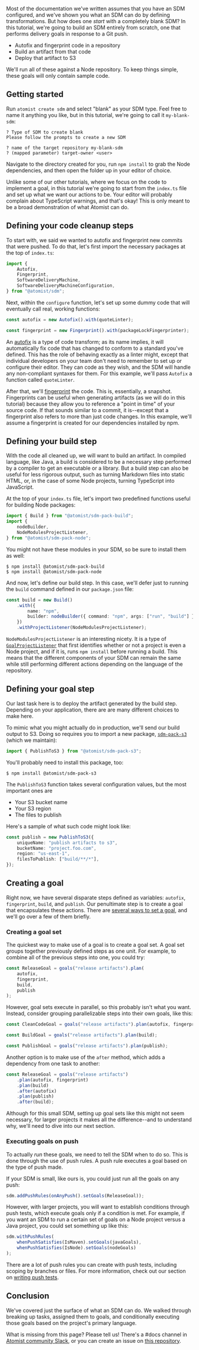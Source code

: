 Most of the documentation we've written assumes that you have an SDM configured, and we've shown you what an SDM can do by defining transformations. But how does one _start_ with a completely blank SDM? In this tutorial, we're going to build an SDM entirely from scratch, one that performs delivery goals in response to a Git push.

-   Autofix and fingerprint code in a repository
-   Build an artifact from that code
-   Deploy that artifact to S3

We'll run all of these against a Node repository. To keep things simple, these goals will only contain sample code.

## Getting started

Run `atomist create sdm` and select "blank" as your SDM type. Feel free to name it anything you like, but in this tutorial, we're going to call it `my-blank-sdm`:

```
? Type of SDM to create blank
Please follow the prompts to create a new SDM

? name of the target repository my-blank-sdm
? (mapped parameter) target-owner <user>
```

Navigate to the directory created for you, run `npm install` to grab the Node dependencies, and then open the folder up in your editor of choice.

Unlike some of our other tutorials, where we focus on the code to implement a goal, in this tutorial we're going to start from the `index.ts` file and set up what we want our actions to be. Your editor will probably complain about TypeScript warnings, and that's okay! This is only meant to be a broad demonstration of what Atomist can do.

## Defining your code cleanup steps

To start with, we said we wanted to autofix and fingerprint new commits that were pushed. To do that, let's first import the necessary packages at the top of `index.ts`:

```typescript
import {
    Autofix,
    Fingerprint,
    SoftwareDeliveryMachine,
    SoftwareDeliveryMachineConfiguration,
} from "@atomist/sdm";
```

Next, within the `configure` function, let's set up some dummy code that will eventually call real, working functions:

```typescript
const autofix = new Autofix().with(quoteLinter);

const fingerprint = new Fingerprint().with(packageLockFingerprinter);
```

An [autofix](https://docs.atomist.com/developer/autofix/) is a type of code transform; as its name implies, it will automatically fix code that has changed to conform to a standard you've defined. This has the role of behaving exactly as a linter might, except that individual developers on your team don't need to remember to set up or configure their editor. They can code as they wish, and the SDM will handle any non-compliant syntaxes for them. For this example, we'll pass `Autofix` a function called `quoteLinter`.

After that, we'll [fingerprint](https://docs.atomist.com/developer/fingerprint/) the code. This is, essentially, a snapshot. Fingerprints can be useful when generating artifacts (as we will do in this tutorial) because they allow you to reference a "point in time" of your source code. If that sounds similar to a commit, it is--except that a fingerprint also refers to more than just code changes. In this example, we'll assume a fingerprint is created for our dependencies installed by npm.

## Defining your build step

With the code all cleaned up, we will want to build an artifact. In compiled language, like Java, a build is considered to be a necessary step performed by a compiler to get an executable or a library. But a build step can also be useful for less rigorous output, such as turning Markdown files into static HTML, or, in the case of some Node projects, turning TypeScript into JavaScript.

At the top of your `index.ts` file, let's import two predefined functions useful for building Node packages:

```typescript
import { Build } from "@atomist/sdm-pack-build";
import {
    nodeBuilder,
    NodeModulesProjectListener,
} from "@atomist/sdm-pack-node";
```

You might not have these modules in your SDM, so be sure to install them as well:

```
$ npm install @atomist/sdm-pack-build
$ npm install @atomist/sdm-pack-node
```

And now, let's define our build step. In this case, we'll defer just to running the `build` command defined in our `package.json` file:

```typescript
const build = new Build()
    .with({
        name: "npm",
        builder: nodeBuilder({ command: "npm", args: ["run", "build"] }),
    })
    .withProjectListener(NodeModulesProjectListener);
```

`NodeModulesProjectListener` is an interesting nicety. It is a type of [`GoalProjectListener`](https://docs.atomist.com/developer/goals-more/#create-a-goalprojectlistener) that first identifies whether or not a project is even a Node project, and if it is, runs `npm install` before running a build. This means that the different components of your SDM can remain the same while still performing different actions depending on the language of the repository.

## Defining your goal step

Our last task here is to deploy the artifact generated by the build step. Depending on your application, there are are many different choices to make here.

To mimic what you might actually do in production, we'll send our build output to S3. Doing so requires you to import a new package, [`sdm-pack-s3`](https://github.com/atomist/sdm-pack-s3) (which we maintain):

```typescript
import { PublishToS3 } from "@atomist/sdm-pack-s3";
```

You'll probably need to install this package, too:

```
$ npm install @atomist/sdm-pack-s3
```

The `PublishToS3` function takes several configuration values, but the most important ones are

-   Your S3 bucket name
-   Your S3 region
-   The files to publish

Here's a sample of what such code might look like:

```typescript
const publish = new PublishToS3({
    uniqueName: "publish artifacts to s3",
    bucketName: "project.foo.com",
    region: "us-east-1",
    filesToPublish: ["build/**/*"],
});
```

## Creating a goal

Right now, we have several disparate steps defined as variables: `autofix`, `fingerprint`, `build`, and `publish`.
Our penultimate step is to create a goal that encapsulates these actions.
There are [several ways to set a goal](https://docs.atomist.com/developer/set-goals/),
and we'll go over a few of them briefly.

### Creating a goal set

The quickest way to make use of a goal is to create a goal set. A goal set groups together previously defined steps as one unit. For example, to combine all of the previous steps into one, you could try:

```typescript
const ReleaseGoal = goals("release artifacts").plan(
    autofix,
    fingerprint,
    build,
    publish
);
```

However, goal sets execute in parallel, so this probably isn't what you want. Instead, consider grouping parallelizable steps into their own goals, like this:

```typescript
const CleanCodeGoal = goals("release artifacts").plan(autofix, fingerprint);

const BuildGoal = goals("release artifacts").plan(build);

const PublishGoal = goals("release artifacts").plan(publish);
```

Another option is to make use of the `after` method, which adds a dependency from one task to another:

```typescript
const ReleaseGoal = goals("release artifacts")
    .plan(autofix, fingerprint)
    .plan(build)
    .after(autofix)
    .plan(publish)
    .after(build);
```

Although for this small SDM, setting up goal sets like this might not seem necessary, for larger projects it makes all the difference--and to understand why, we'll need to dive into our next section.

### Executing goals on push

To actually _run_ these goals, we need to tell the SDM when to do so. This is done through the use of push rules. A push rule executes a goal based on the type of push made.

If your SDM is small, like ours is, you could just run all the goals on any push:

```typescript
sdm.addPushRules(onAnyPush().setGoals(ReleaseGoal));
```

However, with larger projects, you will want to establish conditions through push tests, which execute goals only if a condition is met. For example, if you want an SDM to run a certain set of goals on a Node project versus a Java project, you could set something up like this:

```typescript
sdm.withPushRules(
    whenPushSatisfies(IsMaven).setGoals(javaGoals),
    whenPushSatisfies(IsNode).setGoals(nodeGoals)
);
```

There are a lot of push rules you can create with push tests, including scoping by branches or files. For more information, check out our section on [writing push tests](https://docs.atomist.com/developer/push-test/).

## Conclusion

We've covered just the surface of what an SDM can do. We walked through breaking up tasks, assigned them to goals, and conditionally executing those goals based on the project's primary language.

What is missing from this page? Please tell us! There's a #docs
channel in [Atomist community Slack][join], or you can create an issue
on [this repository][this-repo].

[join]: https://join.atomist.com/ "Atomist community Slack"
[this-repo]: https://github.com/atomist/docs "Atomist Docs repository"
